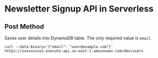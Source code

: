 # Newsletter Signup API in Serverless

## Post Method

Saves user details into DynamoDB table. The only required value is `email`.

```
curl --data-binary='{"email": "user@example.com"}' https://xxxxxxxxxx.execute-api.us-east-1.amazonaws.com/dev/users
```
